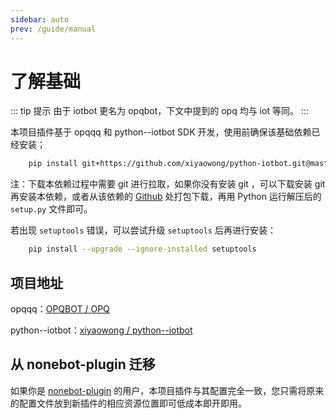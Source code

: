 ```yaml
---
sidebar: auto
prev: /guide/manual
---
```


# 了解基础

::: tip 提示
由于 iotbot 更名为 opqbot，下文中提到的 opq 均与 iot 等同。
:::

本项目插件基于 opqqq 和 python--iotbot SDK 开发，使用前确保该基础依赖已经安装；
```bash
    pip install git+https://github.com/xiyaowong/python-iotbot.git@master
```
注：下载本依赖过程中需要 git 进行拉取，如果你没有安装 git ，可以下载安装 git 再安装本依赖，或者从该依赖的 [Github](https://github.com/xiyaowong/python--iotbot) 处打包下载，再用 Python 运行解压后的 `setup.py` 文件即可。

若出现 `setuptools` 错误，可以尝试升级 `setuptools` 后再进行安装：
```bash
    pip install --upgrade --ignore-installed setuptools
```

## 项目地址

opqqq：[OPQBOT / OPQ](https://github.com/OPQBOT/OPQ)

python--iotbot：[xiyaowong / python--iotbot](https://github.com/xiyaowong/python--iotbot)

## 从 nonebot-plugin 迁移

如果你是 [nonebot-plugin](https://github.com/fz6m/nonebot-plugin) 的用户，本项目插件与其配置完全一致，您只需将原来的配置文件放到新插件的相应资源位置即可低成本即开即用。